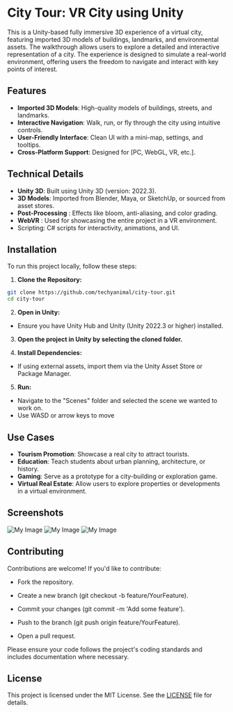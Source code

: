 
# City Tour: VR City using Unity

This is a Unity-based fully immersive 3D experience of a virtual city, featuring imported 3D models of buildings, landmarks, and environmental assets. The walkthrough allows users to explore a detailed and interactive representation of a city. The experience is designed to simulate a real-world environment, offering users the freedom to navigate and interact with key points of interest.

## Features
- **Imported 3D Models**: High-quality models of buildings, streets, and landmarks.
- **Interactive Navigation**: Walk, run, or fly through the city using intuitive controls.
- **User-Friendly Interface**: Clean UI with a mini-map, settings, and tooltips.
- **Cross-Platform Support**: Designed for [PC, WebGL, VR, etc.].

## Technical Details
- **Unity 3D**: Built using Unity 3D (version: 2022.3).
- **3D Models**: Imported from Blender, Maya, or SketchUp, or sourced from asset stores.
- **Post-Processing** : Effects like bloom, anti-aliasing, and color grading.
- **WebVR** : Used for showcasing the entire project in a VR environment.
- Scripting: C# scripts for interactivity, animations, and UI.

## Installation
To run this project locally, follow these steps:

1. **Clone the Repository:**

```bash
git clone https://github.com/techyanimal/city-tour.git
cd city-tour
```

2. **Open in Unity:**
 - Ensure you have Unity Hub and Unity (Unity 2022.3 or higher) installed.

3. **Open the project in Unity by selecting the cloned folder.**

4. **Install Dependencies:**

- If using external assets, import them via the Unity Asset Store or Package Manager.

5. **Run:**
- Navigate to the "Scenes" folder and selected the scene we wanted to work on.
- Use WASD or arrow keys to move
  
## Use Cases
- **Tourism Promotion**: Showcase a real city to attract tourists.
- **Education**: Teach students about urban planning, architecture, or history.
- **Gaming**: Serve as a prototype for a city-building or exploration game.
- **Virtual Real Estate**: Allow users to explore properties or developments in a virtual environment.

## Screenshots
![My Image](my-image.png)
![My Image](my-image.png)
![My Image](my-image.png)
## Contributing
Contributions are welcome! If you'd like to contribute:

- Fork the repository.

- Create a new branch (git checkout -b feature/YourFeature).

- Commit your changes (git commit -m 'Add some feature').

- Push to the branch (git push origin feature/YourFeature).

- Open a pull request.

Please ensure your code follows the project's coding standards and includes documentation where necessary.

## License
This project is licensed under the MIT License. See the [LICENSE](LICENSE) file for details.
